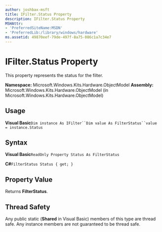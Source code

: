 ```yaml
---
author: joshbax-msft
title: IFilter.Status Property
description: IFilter.Status Property
MSHAttr:
- 'PreferredSiteName:MSDN'
- 'PreferredLib:/library/windows/hardware'
ms.assetid: 49870eef-79de-497f-8a75-086c1a7c34e7
---
```


# IFilter.Status Property


This property represents the status for the filter.

**Namespace:** Microsoft.Windows.Kits.Hardware.ObjectModel **Assembly:** Microsoft.Windows.Kits.Hardware.ObjectModel (in Microsoft.Windows.Kits.Hardware.ObjectModel)

## Usage


**Visual Basic**`Dim instance As IFilter``Dim value As FilterStatus``value = instance.Status`

## Syntax


**Visual Basic**`ReadOnly Property Status As FilterStatus`

**C#**`FilterStatus Status { get; }`

## Property Value


Returns **FilterStatus**.

## Thread Safety


Any public static (**Shared** in Visual Basic) members of this type are thread safe. Any instance members are not guaranteed to be thread safe.

 

 






